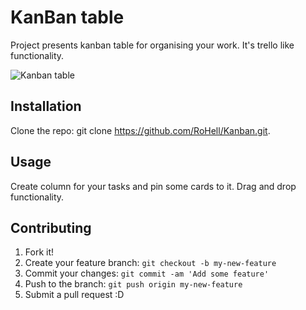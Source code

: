 # KanBan table
Project presents kanban table for organising your work. It's trello like functionality.

![Kanban table](http://i.imgur.com/NQXaQnw.png?1)

## Installation
Clone the repo: git clone https://github.com/RoHell/Kanban.git.
## Usage
Create column for your tasks and pin some cards to it. Drag and drop functionality.
## Contributing
1. Fork it!
2. Create your feature branch: `git checkout -b my-new-feature`
3. Commit your changes: `git commit -am 'Add some feature'`
4. Push to the branch: `git push origin my-new-feature`
5. Submit a pull request :D
